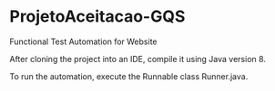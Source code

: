# ProjetoAceitacao-GQS
Functional Test Automation for Website

After cloning the project into an IDE, compile it using Java version 8.

To run the automation, execute the Runnable class Runner.java.
